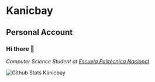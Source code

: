 # Kanicbay

## Personal Account

### Hi there 👋

*Computer Science Student at [Escuela Politécnica Nacional](https://www.epn.edu.ec/)*

![Github Stats Kanicbay](https://github-readme-stats.vercel.app/api?username=kanicbay&count_private=true,issues&show_icons=true&show_owner=true&theme=tokyonight)

<!--
**Kanicbay/Kanicbay** is a ✨ _special_ ✨ repository because its `README.md` (this file) appears on your GitHub profile.

Here are some ideas to get you started:

- 🔭 I’m currently working on ...
- 🌱 I’m currently learning ...
- 👯 I’m looking to collaborate on ...
- 🤔 I’m looking for help with ...
- 💬 Ask me about ...
- 📫 How to reach me: ...
- 😄 Pronouns: ...
- ⚡ Fun fact: ...
-->
